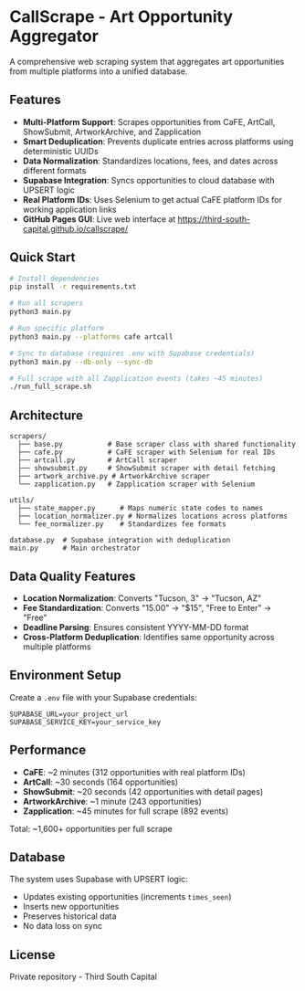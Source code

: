 # CallScrape - Art Opportunity Aggregator

A comprehensive web scraping system that aggregates art opportunities from multiple platforms into a unified database.

## Features

- **Multi-Platform Support**: Scrapes opportunities from CaFE, ArtCall, ShowSubmit, ArtworkArchive, and Zapplication
- **Smart Deduplication**: Prevents duplicate entries across platforms using deterministic UUIDs
- **Data Normalization**: Standardizes locations, fees, and dates across different formats
- **Supabase Integration**: Syncs opportunities to cloud database with UPSERT logic
- **Real Platform IDs**: Uses Selenium to get actual CaFE platform IDs for working application links
- **GitHub Pages GUI**: Live web interface at https://third-south-capital.github.io/callscrape/

## Quick Start

```bash
# Install dependencies
pip install -r requirements.txt

# Run all scrapers
python3 main.py

# Run specific platform
python3 main.py --platforms cafe artcall

# Sync to database (requires .env with Supabase credentials)
python3 main.py --db-only --sync-db

# Full scrape with all Zapplication events (takes ~45 minutes)
./run_full_scrape.sh
```

## Architecture

```
scrapers/
  ├── base.py           # Base scraper class with shared functionality
  ├── cafe.py           # CaFE scraper with Selenium for real IDs
  ├── artcall.py        # ArtCall scraper
  ├── showsubmit.py     # ShowSubmit scraper with detail fetching
  ├── artwork_archive.py # ArtworkArchive scraper
  └── zapplication.py   # Zapplication scraper with Selenium

utils/
  ├── state_mapper.py      # Maps numeric state codes to names
  ├── location_normalizer.py # Normalizes locations across platforms
  └── fee_normalizer.py    # Standardizes fee formats

database.py  # Supabase integration with deduplication
main.py      # Main orchestrator
```

## Data Quality Features

- **Location Normalization**: Converts "Tucson, 3" → "Tucson, AZ"
- **Fee Standardization**: Converts "15.00" → "$15", "Free to Enter" → "Free"
- **Deadline Parsing**: Ensures consistent YYYY-MM-DD format
- **Cross-Platform Deduplication**: Identifies same opportunity across multiple platforms

## Environment Setup

Create a `.env` file with your Supabase credentials:

```env
SUPABASE_URL=your_project_url
SUPABASE_SERVICE_KEY=your_service_key
```

## Performance

- **CaFE**: ~2 minutes (312 opportunities with real platform IDs)
- **ArtCall**: ~30 seconds (164 opportunities)
- **ShowSubmit**: ~20 seconds (42 opportunities with detail pages)
- **ArtworkArchive**: ~1 minute (243 opportunities)
- **Zapplication**: ~45 minutes for full scrape (892 events)

Total: ~1,600+ opportunities per full scrape

## Database

The system uses Supabase with UPSERT logic:
- Updates existing opportunities (increments `times_seen`)
- Inserts new opportunities
- Preserves historical data
- No data loss on sync

## License

Private repository - Third South Capital